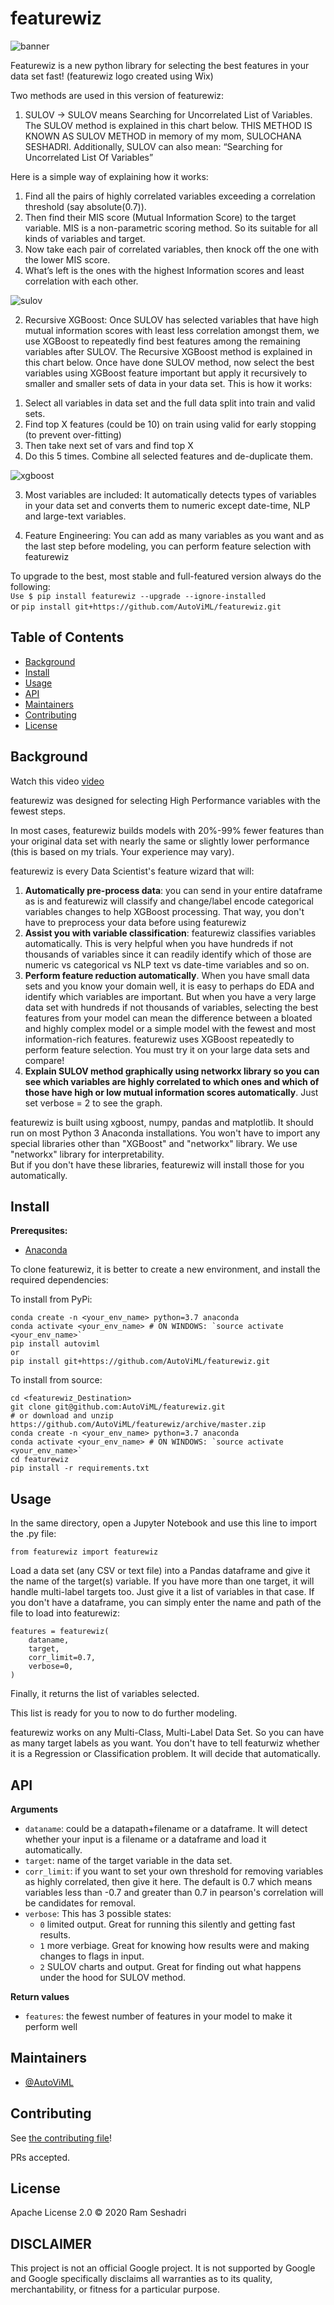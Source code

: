 # featurewiz

![banner](featurewiz_logo.jpg)

Featurewiz is a new python library for selecting the best features in your data set fast!
(featurewiz logo created using Wix)
<p>Two methods are used in this version of featurewiz:<br>

1. SULOV -> SULOV means Searching for Uncorrelated List of Variables. The SULOV method is explained in this chart below. THIS METHOD IS KNOWN AS SULOV METHOD in memory of my mom, SULOCHANA SESHADRI. Additionally, SULOV can also mean:  “Searching for Uncorrelated List Of Variables”

Here is a simple way of explaining how it works:
<ol>
<li>Find all the pairs of highly correlated variables exceeding a correlation threshold (say absolute(0.7)).
<li>Then find their MIS score (Mutual Information Score) to the target variable. MIS is a non-parametric scoring method. So its suitable for all kinds of variables and target.
<li>Now take each pair of correlated variables, then knock off the one with the lower MIS score.
<li>What’s left is the ones with the highest Information scores and least correlation with each other.
</ol>


![sulov](SULOV.jpg)

2. Recursive XGBoost: Once SULOV has selected variables that have high mutual information scores with least less correlation amongst them, we use XGBoost to repeatedly find best features among the remaining variables after SULOV. The Recursive XGBoost method is explained in this chart below.
Once have done SULOV method, now select the best variables using XGBoost feature important but apply it recursively to smaller and smaller sets of data in your data set. This is how it works:
<ol>
<li>Select all variables in data set and the full data split into train and valid sets.
<li>Find top X features (could be 10) on train using valid for early stopping (to prevent over-fitting)
<li>Then take next set of vars and find top X
<li>Do this 5 times. Combine all selected features and de-duplicate them.
</ol>


![xgboost](xgboost.jpg)

3. Most variables are included: It automatically detects  types of variables in your data set and converts them to numeric except date-time, NLP and large-text variables.<br>

4. Feature Engineering: You can add as many variables as you want and as the last step before modeling, you can perform feature selection with featurewiz
<p>To upgrade to the best, most stable and full-featured version always do the following: <br>
<code>Use $ pip install featurewiz --upgrade --ignore-installed</code><br>
or
<code>pip install git+https://github.com/AutoViML/featurewiz.git </code><br>

## Table of Contents
<ul>
<li><a href="#background">Background</a></li>
<li><a href="#install">Install</a></li>
<li><a href="#usage">Usage</a></li>
<li><a href="#api">API</a></li>
<li><a href="#maintainers">Maintainers</a></li>
<li><a href="#contributing">Contributing</a></li>
<li><a href="#license">License</a></li>
</ul>

## Background

Watch this video [video](https://www.youtube.com/embed/ZiNutwPcAU0)<br>

<p>featurewiz was designed for selecting High Performance variables with the fewest steps.

In most cases, featurewiz builds models with 20%-99% fewer features than your original data set with nearly the same or slightly lower performance (this is based on my trials. Your experience may vary).<br>
<p>
featurewiz is every Data Scientist's feature wizard that will:<ol>
<li><b>Automatically pre-process data</b>: you can send in your entire dataframe as is and featurewiz will classify and change/label encode categorical variables changes to help XGBoost processing. That way, you don't have to preprocess your data before using featurewiz<br>
<li><b>Assist you with variable classification</b>: featurewiz classifies variables automatically. This is very helpful when you have hundreds if not thousands of variables since it can readily identify which of those are numeric vs categorical vs NLP text vs date-time variables and so on.<br>
<li><b>Perform feature reduction automatically</b>. When you have small data sets and you know your domain well, it is easy to perhaps do EDA and identify which variables are important. But when you have a very large data set with hundreds if not thousands of variables, selecting the best features from your model can mean the difference between a bloated and highly complex model or a simple model with the fewest and most information-rich features. featurewiz uses XGBoost repeatedly to perform feature selection. You must try it on your large data sets and compare!<br>
<li><b>Explain SULOV method graphically using networkx library so you can see which variables are highly correlated to which ones and which of those have high or low mutual information scores automatically</b>. Just set verbose = 2 to see the graph. <br>
</ol>
featurewiz is built using xgboost, numpy, pandas and matplotlib. It should run on most Python 3 Anaconda installations. You won't have to import any special
libraries other than "XGBoost" and "networkx" library. We use "networkx" library for interpretability. <br>But if you don't have these libraries, featurewiz will install those for you automatically.

## Install

**Prerequsites:**

- [Anaconda](https://docs.anaconda.com/anaconda/install/)

To clone featurewiz, it is better to create a new environment, and install the required dependencies:

To install from PyPi:

```
conda create -n <your_env_name> python=3.7 anaconda
conda activate <your_env_name> # ON WINDOWS: `source activate <your_env_name>`
pip install autoviml
or
pip install git+https://github.com/AutoViML/featurewiz.git
```

To install from source:

```
cd <featurewiz_Destination>
git clone git@github.com:AutoViML/featurewiz.git
# or download and unzip https://github.com/AutoViML/featurewiz/archive/master.zip
conda create -n <your_env_name> python=3.7 anaconda
conda activate <your_env_name> # ON WINDOWS: `source activate <your_env_name>`
cd featurewiz
pip install -r requirements.txt
```

## Usage

In the same directory, open a Jupyter Notebook and use this line to import the .py file:

```
from featurewiz import featurewiz
```

Load a data set (any CSV or text file) into a Pandas dataframe and give it the name of the target(s) variable. If you have more than one target, it will handle multi-label targets too. Just give it a list of variables in that case. If you don't have a dataframe, you can simply enter the name and path of the file to load into featurewiz:

```
features = featurewiz(
    dataname,
    target,
    corr_limit=0.7,
    verbose=0,
)
```

Finally, it returns the list of variables selected.

This list is ready for you to now to do further modeling.

featurewiz works on any Multi-Class, Multi-Label Data Set. So you can have as many target labels as you want.
You don't have to tell featurwiz whether it is a Regression or Classification problem. It will decide that automatically.

## API

**Arguments**

- `dataname`: could be a datapath+filename or a dataframe. It will detect whether your input is a filename or a dataframe and load it automatically.
- `target`: name of the target variable in the data set.
- `corr_limit`: if you want to set your own threshold for removing variables as highly correlated, then give it here. The default is 0.7 which means variables less than -0.7 and greater than 0.7 in pearson's correlation will be candidates for removal.
- `verbose`: This has 3 possible states:
  - `0` limited output. Great for running this silently and getting fast results.
  - `1` more verbiage. Great for knowing how results were and making changes to flags in input.
  - `2` SULOV charts and output. Great for finding out what happens under the hood for SULOV method.

**Return values**

- `features`: the fewest number of features in your model to make it perform well

## Maintainers

* [@AutoViML](https://github.com/AutoViML)

## Contributing

See [the contributing file](CONTRIBUTING.md)!

PRs accepted.

## License

Apache License 2.0 © 2020 Ram Seshadri

## DISCLAIMER
This project is not an official Google project. It is not supported by Google and Google specifically disclaims all warranties as to its quality, merchantability, or fitness for a particular purpose.
